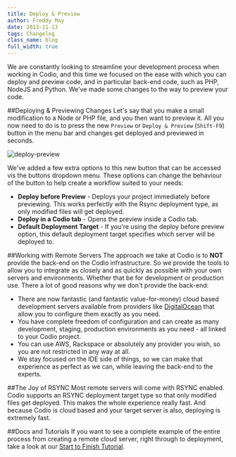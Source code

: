 ```yaml
---
title: Deploy & Preview
author: Freddy May
date: 2013-11-13
tags: Changelog
class_name: blog
full_width: true
---
```


We are constantly looking to streamline your development process when working in Codio, and this time we focused on the ease with which you can deploy and preview code, and in particular back-end code, such as PHP, NodeJS and Python. We've made some changes to the way to preview your code.

##Deploying & Previewing Changes
Let's say that you make a small modification to a Node or PHP file, and you then want to preview it. All you now need to do is to press the new `Preview` or `Deploy & Preview` (`Shift-F9`) button in the menu bar and changes get deployed and previewed in seconds.

![deploy-preview](blog/deploy-preview-1.png)

We've added a few extra options to this new button that can be accessed vis the buttons dropdown menu. These options can change the behaviour of the button to help create a workflow suited to your needs:

- **Deploy before Preview** - Deploys your project immediately before previewing. This works perfectly with the Rsync deployment type, as only modified files will get deployed.
- **Deploy in a Codio tab** - Opens the preview inside a Codio tab.
- **Default Deployment Target** - If you're using the deploy before preview option, this default deployment target specifies which server will be deployed to.

##Working with Remote Servers
The approach we take at Codio is to **NOT** provide the back-end on the Codio infrastructure. So we provide the tools to allow you to integrate as closely and as quickly as possible with your own servers and environments. Whether that be for development or production use. There a lot of good reasons why we don't provide the back-end:

- There are now fantastic (and fantastic value-for-money) cloud based development servers available from providers like [DigitalOcean](https://www.digitalocean.com/) that allow you to configure them exactly as you need.
- You have complete freedom of configuration and can create as many development, staging, production environments as you need - all linked to your Codio project.
- You can use AWS, Rackspace or absolutely any provider you wish, so you are not restricted in any way at all.
- We stay focused on the IDE side of things, so we can make that experience as perfect as we can, while leaving the back-end to the experts.

##The Joy of RSYNC
Most remote servers will come with RSYNC enabled. Codio supports an RSYNC deployment target type so that only modified files get deployed. This makes the whole experience really fast. And because Codio is cloud based and your target server is also, deploying is extremely fast.

##Docs and Tutorials
If you want to see a complete example of the entire process from creating a remote cloud server, right through to deployment, take a look at our [Start to Finish Tutorial](/docs/back-end/do-server).

